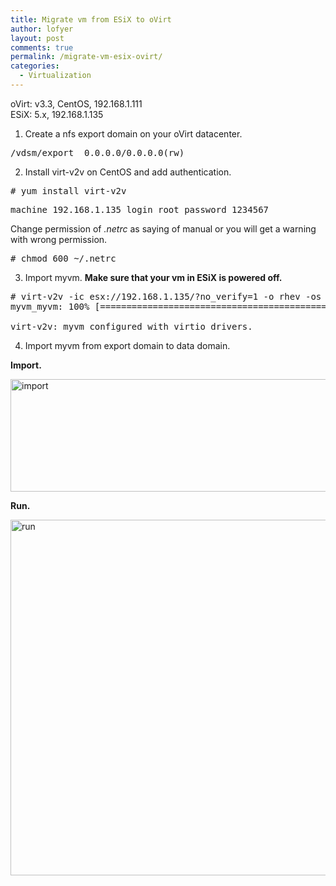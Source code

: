 ```yaml
---
title: Migrate vm from ESiX to oVirt
author: lofyer
layout: post
comments: true
permalink: /migrate-vm-esix-ovirt/
categories:
  - Virtualization
---
```

oVirt: v3.3, CentOS, 192.168.1.111  
ESiX: 5.x, 192.168.1.135

1. Create a nfs export domain on your oVirt datacenter.

<pre title="/etc/exports">/vdsm/export	0.0.0.0/0.0.0.0(rw)</pre>

2. Install virt-v2v on CentOS and add authentication.

<pre># yum install virt-v2v</pre>

<pre title="~/.netrc">machine 192.168.1.135 login root password 1234567</pre>

Change permission of *.netrc* as saying of manual or you will get a warning with wrong permission.

<pre># chmod 600 ~/.netrc</pre>

3. Import myvm. **Make sure that your vm in ESiX is powered off.**

<pre># virt-v2v -ic esx://192.168.1.135/?no_verify=1 -o rhev -os 192.168.1.111:/virtfan/export --network mgmtnet myvm
myvm_myvm: 100% [====================================================]D 0h04m48s

virt-v2v: myvm configured with virtio drivers.</pre>

4. Import myvm from export domain to data domain.

**Import.**

<a href="http://blog.lofyer.org/migrate-vm-esix-ovirt/import/" rel="attachment wp-att-3185"><img src="http://blog.lofyer.org/wp-content/uploads/import.png" alt="import" width="824" height="180" class="alignnone size-full wp-image-3185" /></a>

**Run.**

<a href="http://blog.lofyer.org/migrate-vm-esix-ovirt/run/" rel="attachment wp-att-3186"><img src="http://blog.lofyer.org/wp-content/uploads/run.png" alt="run" width="1065" height="569" class="alignnone size-full wp-image-3186" /></a>